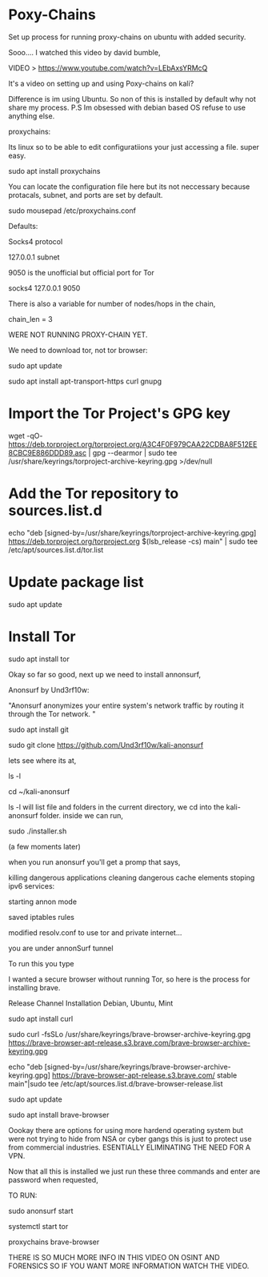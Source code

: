 # Poxy-Chains
Set up process for running proxy-chains on ubuntu with added security.


Sooo.... I watched this video by david bumble,


VIDEO > https://www.youtube.com/watch?v=LEbAxsYRMcQ


It's a video on setting up and using Poxy-chains on kali?


Difference is im using Ubuntu. So non of this is installed by default why not share my process. P.S Im obsessed with debian based OS refuse to use anything else. 


proxychains:


Its linux so to be able to edit configuratiions your just accessing a file. super easy. 


sudo apt install proxychains


You can locate the configuration file here but its not neccessary because protacals, subnet, and ports are set by default.


sudo mousepad /etc/proxychains.conf


Defaults: 


Socks4 protocol 


127.0.0.1 subnet 


9050 is the unofficial but official port for Tor


socks4 127.0.0.1 9050


There is also a variable for number of nodes/hops in the chain,


chain_len = 3


WERE NOT RUNNING PROXY-CHAIN YET. 


We need to download tor, not tor browser:


sudo apt update


sudo apt install apt-transport-https curl gnupg


# Import the Tor Project's GPG key
wget -qO- https://deb.torproject.org/torproject.org/A3C4F0F979CAA22CDBA8F512EE8CBC9E886DDD89.asc | gpg --dearmor | sudo tee /usr/share/keyrings/torproject-archive-keyring.gpg >/dev/null


# Add the Tor repository to sources.list.d
echo "deb [signed-by=/usr/share/keyrings/torproject-archive-keyring.gpg] https://deb.torproject.org/torproject.org $(lsb_release -cs) main" | sudo tee /etc/apt/sources.list.d/tor.list


# Update package list
sudo apt update


# Install Tor
sudo apt install tor


Okay so far so good, next up we need to install annonsurf, 

Anonsurf by Und3rf10w:

"Anonsurf anonymizes your entire system's network traffic by routing it through the Tor network. "


sudo apt install git


sudo git clone https://github.com/Und3rf10w/kali-anonsurf 


lets see where its at,


ls -l 


cd ~/kali-anonsurf


ls -l will list file and folders in the current directory, we cd into the kali-anonsurf folder. inside we can run,


sudo ./installer.sh


(a few moments later)


when you run anonsurf you'll get a promp that says,



killing dangerous applications
cleaning dangerous cache elements
stoping ipv6 services:


starting annon mode


saved iptables rules


modified resolv.conf to use tor and private internet...


you are under annonSurf tunnel

To run this you type 



I wanted a secure browser without running Tor, so here is the process for installing brave.


Release Channel Installation
Debian, Ubuntu, Mint


sudo apt install curl


sudo curl -fsSLo /usr/share/keyrings/brave-browser-archive-keyring.gpg https://brave-browser-apt-release.s3.brave.com/brave-browser-archive-keyring.gpg


echo "deb [signed-by=/usr/share/keyrings/brave-browser-archive-keyring.gpg] https://brave-browser-apt-release.s3.brave.com/ stable main"|sudo tee /etc/apt/sources.list.d/brave-browser-release.list


sudo apt update


sudo apt install brave-browser


Oookay there are options for using more hardend operating system but were not trying to hide from NSA or cyber gangs this is just to protect use from commercial industries. ESENTIALLY ELIMINATING THE NEED FOR A VPN. 


Now that all this is installed we just run these three commands and enter are password when requested,


TO RUN:

sudo anonsurf start

systemctl start tor

proxychains brave-browser



THERE IS SO MUCH MORE INFO IN THIS VIDEO ON OSINT AND FORENSICS SO IF YOU WANT MORE INFORMATION WATCH THE VIDEO.
